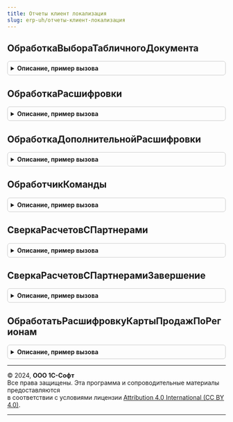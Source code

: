 ```yaml
---
title: Отчеты клиент локализация
slug: erp-uh/отчеты-клиент-локализация
---
```



## ОбработкаВыбораТабличногоДокумента
<details style="margin: 1em 0; padding: 0.5em; border: 1px solid #ccc; border-radius: 6px;">

<summary style="font-weight: bold; cursor: pointer;">Описание, пример вызова</summary>

```bsl

// Обработчик двойного щелчка мыши, нажатия клавиши Enter или гиперссылки в табличном документе формы отчета.
//
//Параметры:
// См. ОтчетыКлиентПереопределяемый.ОбработкаВыбораТабличногоДокумента
//
Процедура ОбработкаВыбораТабличногоДокумента(ФормаОтчета, Элемент, Область, СтандартнаяОбработка) Экспорт
```

Пример вызова
```bsl
ОтчетыКлиентЛокализация.ОбработкаВыбораТабличногоДокумента(ФормаОтчета, Элемент, Область, СтандартнаяОбработка) 
```
</details>

## ОбработкаРасшифровки
<details style="margin: 1em 0; padding: 0.5em; border: 1px solid #ccc; border-radius: 6px;">

<summary style="font-weight: bold; cursor: pointer;">Описание, пример вызова</summary>

```bsl

// Обработчик расшифровки табличного документа формы отчета.
//
//Параметры:
// 	См. ОтчетыКлиентПереопределяемый.ОбработкаВыбораТабличногоДокумента
//
Процедура ОбработкаРасшифровки(ФормаОтчета, Элемент, Расшифровка, СтандартнаяОбработка) Экспорт
```

Пример вызова
```bsl
ОтчетыКлиентЛокализация.ОбработкаРасшифровки(ФормаОтчета, Элемент, Расшифровка, СтандартнаяОбработка) 
```
</details>

## ОбработкаДополнительнойРасшифровки
<details style="margin: 1em 0; padding: 0.5em; border: 1px solid #ccc; border-radius: 6px;">

<summary style="font-weight: bold; cursor: pointer;">Описание, пример вызова</summary>

```bsl

// Обработчик дополнительной расшифровки (меню табличного документа формы отчета).
//  см. ОтчетыКлиентПереопределяемый.ОбработкаДополнительнойРасшифровки
//
Процедура ОбработкаДополнительнойРасшифровки(ЭтаФорма, Элемент, Расшифровка, СтандартнаяОбработка) Экспорт
```

Пример вызова
```bsl
ОтчетыКлиентЛокализация.ОбработкаДополнительнойРасшифровки(ЭтаФорма, Элемент, Расшифровка, СтандартнаяОбработка) 
```
</details>

## ОбработчикКоманды
<details style="margin: 1em 0; padding: 0.5em; border: 1px solid #ccc; border-radius: 6px;">

<summary style="font-weight: bold; cursor: pointer;">Описание, пример вызова</summary>

```bsl

// Обработчик команд, добавленных динамически и подключенных к обработчику "Подключаемый_Команда".
// Пример добавления команды см. ОтчетыПереопределяемый.ПриСозданииНаСервере.
//
// Параметры:
//   ФормаОтчета - ФормаКлиентскогоПриложения - Форма отчета.
//   Команда     - КомандаФормы     - Команда, которая была вызвана.
//   Результат   - Булево           - Истина, если вызов команды обработан.
//
Процедура ОбработчикКоманды(ФормаОтчета, Команда, Результат) Экспорт
```

Пример вызова
```bsl
ОтчетыКлиентЛокализация.ОбработчикКоманды(ФормаОтчета, Команда, Результат) 
```
</details>

## СверкаРасчетовСПартнерами
<details style="margin: 1em 0; padding: 0.5em; border: 1px solid #ccc; border-radius: 6px;">

<summary style="font-weight: bold; cursor: pointer;">Описание, пример вызова</summary>

```bsl

Функция СверкаРасчетовСПартнерами(СсылкаНаОбъект, ПараметрыВыполнения) Экспорт
```

Пример вызова
```bsl
Результат = ОтчетыКлиентЛокализация.СверкаРасчетовСПартнерами(СсылкаНаОбъект, ПараметрыВыполнения) 
```
</details>

## СверкаРасчетовСПартнерамиЗавершение
<details style="margin: 1em 0; padding: 0.5em; border: 1px solid #ccc; border-radius: 6px;">

<summary style="font-weight: bold; cursor: pointer;">Описание, пример вызова</summary>

```bsl

Процедура СверкаРасчетовСПартнерамиЗавершение(МассивДокументов, ДополнительныеПараметры) Экспорт
```

Пример вызова
```bsl
ОтчетыКлиентЛокализация.СверкаРасчетовСПартнерамиЗавершение(МассивДокументов, ДополнительныеПараметры) 
```
</details>

## ОбработатьРасшифровкуКартыПродажПоРегионам
<details style="margin: 1em 0; padding: 0.5em; border: 1px solid #ccc; border-radius: 6px;">

<summary style="font-weight: bold; cursor: pointer;">Описание, пример вызова</summary>

```bsl

// Вызывается для отчета "Карта продаж по регионам"
//
Процедура ОбработатьРасшифровкуКартыПродажПоРегионам(ЭтаФорма, Расшифровка) Экспорт
```

Пример вызова
```bsl
ОтчетыКлиентЛокализация.ОбработатьРасшифровкуКартыПродажПоРегионам(ЭтаФорма, Расшифровка));
```
</details>

---

© 2024, **ООО 1С-Софт**  
Все права защищены. Эта программа и сопроводительные материалы предоставляются  
в соответствии с условиями лицензии [Attribution 4.0 International (CC BY 4.0)](https://creativecommons.org/licenses/by/4.0/legalcode).

---
